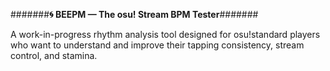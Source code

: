 #######**🌀 BEEPM — The osu! Stream BPM Tester**#######

A work-in-progress rhythm analysis tool designed for osu!standard players who want to understand and improve their tapping consistency, stream control, and stamina.
